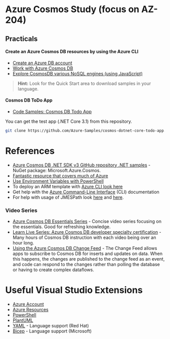 # Azure Cosmos Study (focus on AZ-204)


## Practicals

#### Create an Azure Cosmos DB resources by using the Azure CLI

- [Create an Azure DB account](https://learn.microsoft.com/en-us/training/modules/explore-azure-cosmos-db/8-create-cosmos-db-resources-portal)
- [Work with Azure Cosmos DB](https://learn.microsoft.com/en-us/training/modules/work-with-cosmos-db/)
- [Explore CosmosDB various NoSQL engines (using JavaScript)](https://app.exampro.co/student/material/az-204/2663)


> **Hint:** Look for the Quick Start area to download samples in your language.

#### Cosmos DB ToDo App

- [Code Samples: Cosmos DB Todo App](https://www.udemy.com/course/70532-azure/learn/lecture/14210062#overview)

You can get the test app (.NET Core 3.1) from this repository.

```bash
git clone https://github.com/Azure-Samples/cosmos-dotnet-core-todo-app.git
```


# References
- [Azure Cosmos DB .NET SDK v3 GitHub repository .NET samples](https://github.com/Azure/azure-cosmos-dotnet-v3/tree/master/Microsoft.Azure.Cosmos.Samples/Usage) - NuGet package: Microsoft.Azure.Cosmos.
- [Fantastic resource that covers much of Azure](https://github.com/Huachao/azure-content)
- [Use Environment Variables with PowerShell](https://learn.microsoft.com/en-us/powershell/module/microsoft.powershell.core/about/about_environment_variables?view=powershell-7.3)
- To deploy an ARM template with [Azure CLI look here](https://learn.microsoft.com/en-us/azure/azure-resource-manager/templates/deploy-cli)
- Get help with the [Azure Command-Line Interface](https://learn.microsoft.com/en-us/cli/azure/) (CLI) documentation
- For help with usage of JMESPath look [here](https://jmespath.org/examples.html) and [here](https://learn.microsoft.com/en-us/cli/azure/query-azure-cli?tabs=concepts%2Cbash).

### Video Series

- [Azure Cosmos DB Essentials Series](https://www.youtube.com/playlist?list=PLLasX02E8BPDd2fKwLCHnmWoyo4bL-oKr) - Concise video series focusing on the essentials. Good for refreshing knowledge.
- [Learn Live Series: Azure Cosmos DB developer specialty certification](https://www.youtube.com/playlist?list=PLmamF3YkHLoKTbdKX8Mj0VlnmAnbFuBL_) - Many hours of Cosmos DB instruction with each video being over an hour long.
- [Using the Azure Cosmos DB Change Feed](https://www.youtube.com/watch?v=iVcQGpILFTc) - The Change Feed allows apps to subscribe to Cosmos DB for inserts and updates on data. When this happens, the changes are published to the change feed as an event, and code can respond to the changes rather than polling the database or having to create complex dataflows.

# Useful Visual Studio Extensions

- [Azure Account](https://marketplace.visualstudio.com/items?itemName=ms-vscode.azure-account)
- [Azure Resources](https://marketplace.visualstudio.com/items?itemName=ms-azuretools.vscode-azureresourcegroups)
- [PowerShell](https://marketplace.visualstudio.com/items?itemName=ms-vscode.PowerShell)
- [PlantUML](https://marketplace.visualstudio.com/items?itemName=jebbs.plantuml)
- [YAML](https://marketplace.visualstudio.com/items?itemName=redhat.vscode-yaml) - Language support (Red Hat)
- [Bicep](https://marketplace.visualstudio.com/items?itemName=ms-azuretools.vscode-bicep) - Language support (Microsoft)
